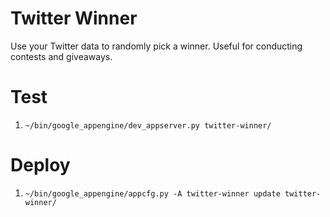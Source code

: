 Twitter Winner
==============

Use your Twitter data to randomly pick a winner. Useful for conducting contests and giveaways.

Test
====

1. `~/bin/google_appengine/dev_appserver.py twitter-winner/`

Deploy
======

1. `~/bin/google_appengine/appcfg.py -A twitter-winner update twitter-winner/`
